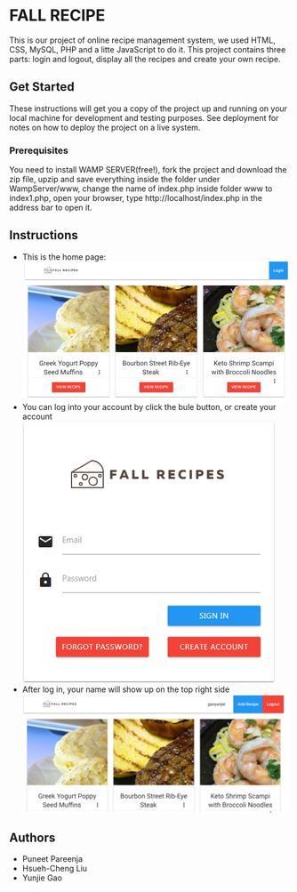 # FALL RECIPE
This is our project of online recipe management system, we used HTML, CSS, MySQL, PHP and a litte JavaScript to do it.
This project contains three parts: login and logout, display all the recipes and create your own recipe.
## Get Started
These instructions will get you a copy of the project up and running on your local machine for development and testing purposes. See deployment for notes on how to deploy the project on a live system.
### Prerequisites
You need to install WAMP SERVER(free!), fork the project and download the zip file, upzip and save everything inside the folder under WampServer/www, change the name of index.php inside folder www to index1.php, open your browser, type http://localhost/index.php in the address bar to open it.
## Instructions
* This is the home page:
![ScreenShot](/screenshots/homepage.png)
* You can log into your account by click the bule button, or create your account
![ScreenShot](/screenshots/loginpage.png)
* After log in, your name will show up on the top right side
![ScreenShot](/screenshots/homepage-with-login-name.png)
## Authors
* Puneet Pareenja
* Hsueh-Cheng Liu
* Yunjie Gao
